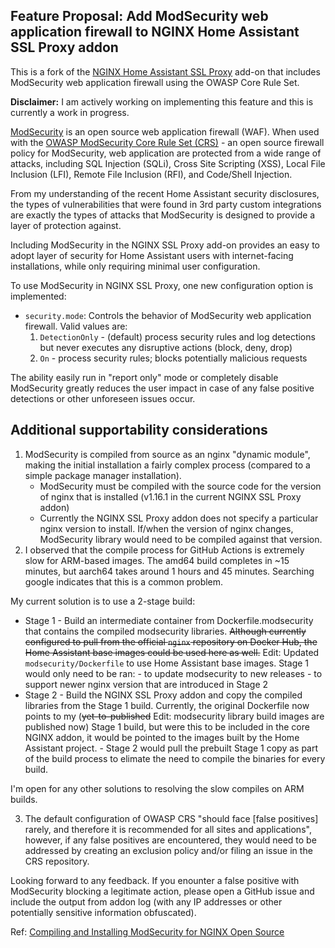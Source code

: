 ## Feature Proposal: Add ModSecurity web application firewall to NGINX Home Assistant SSL Proxy addon

This is a fork of the [NGINX Home Assistant SSL Proxy](https://github.com/home-assistant/addons/tree/master/nginx_proxy) add-on that includes ModSecurity web application firewall using the OWASP Core Rule Set.

**Disclaimer:** I am actively working on implementing this feature and this is currently a work in progress.

[ModSecurity](https://github.com/SpiderLabs/ModSecurity) is an open source web application firewall (WAF). When used with the [OWASP ModSecurity Core Rule Set (CRS)](https://github.com/coreruleset/coreruleset) - an open source firewall policy for ModSecurity, web application are protected from a wide range of attacks, including SQL Injection (SQLi), Cross Site Scripting (XSS), Local File Inclusion (LFI), Remote File Inclusion (RFI), and Code/Shell Injection.

From my understanding of the recent Home Assistant security disclosures, the types of vulnerabilities that were found in 3rd party custom integrations are exactly the types of attacks that ModSecurity is designed to provide a layer of protection against.

Including ModSecurity in the NGINX SSL Proxy add-on provides an easy to adopt layer of security for Home Assistant users with internet-facing installations, while only requiring minimal user configuration.

To use ModSecurity in NGINX SSL Proxy, one new configuration option is implemented:

- `security.mode`: Controls the behavior of ModSecurity web application firewall. Valid values are:
  1. `DetectionOnly` - (default) process security rules and log detections but never executes any disruptive actions (block, deny, drop)
  2. `On` - process security rules; blocks potentially malicious requests

The ability easily run in "report only" mode or completely disable ModSecurity greatly reduces the user impact in case of any false positive detections or other unforeseen issues occur.

## Additional supportability considerations

1. ModSecurity is compiled from source as an nginx "dynamic module", making the initial installation a fairly complex process (compared to a simple package manager installation).
   - ModSecurity must be compiled with the source code for the version of nginx that is installed (v1.16.1 in the current NGINX SSL Proxy addon)
   - Currently the NGINX SSL Proxy addon does not specify a particular nginx version to install. If/when the version of nginx changes, ModSecurity library would need to be compiled against that version.
2. I observed that the compile process for GitHub Actions is extremely slow for ARM-based images. The amd64 build completes in ~15 minutes, but aarch64 takes around 1 hours and 45 minutes. Searching google indicates that this is a common problem.

My current solution is to use a 2-stage build:
 - Stage 1 - Build an intermediate container from Dockerfile.modsecurity that contains the compiled modsecurity libraries. ~~Although currently configured to pull from the official `nginx` repository on Docker Hub, the Home Assistant base images could be used here as well.~~ Edit: Updated `modsecurity/Dockerfile` to use Home Assistant base images.
       Stage 1 would only need to be ran:
       - to update modsecurity to new releases
       - to support newer nginx version that are introduced in Stage 2
 - Stage 2 - Build the NGINX SSL Proxy addon and copy the compiled libraries from the Stage 1 build.   Currently, the original Dockerfile now points to my (~~yet-to-published~~ Edit: modsecurity library build images are published now) Stage 1 build, but were this to be included in the core NGINX addon, it would be pointed to the images built by the Home Assistant project.
       - Stage 2 would pull the prebuilt Stage 1 copy as part of the build process to elimate the need to compile the binaries for every build.

I'm open for any other solutions to resolving the slow compiles on ARM builds.

3. The default configuration of OWASP CRS "should face [false positives] rarely, and therefore it is recommended for all sites and applications", however, if any false positives are encountered, they would need to be addressed by creating an exclusion policy and/or filing an issue in the CRS repository.

Looking forward to any feedback. If you enounter a false positive with ModSecurity blocking a legitimate action, please open a GitHub issue and include the output from addon log (with any IP addresses or other potentially sensitive information obfuscated).

Ref: [Compiling and Installing ModSecurity for NGINX Open Source](https://www.nginx.com/blog/compiling-and-installing-modsecurity-for-open-source-nginx/)